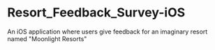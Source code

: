 # Resort_Feedback_Survey-iOS
An iOS application where users give feedback for an imaginary resort named "Moonlight Resorts"

